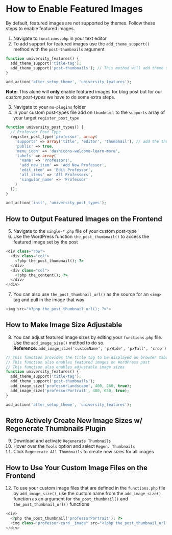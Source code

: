 # How to Enable Featured Images

By default, featured images are not supported by themes. Follow these steps to enable featured images.

1. Navigate to `functions.php` in your text editor
2. To add support for featured images use the `add_theme_support()` method with the `post-thumbnails` argument

```php
function university_features() {
  add_theme_support('title-tag');
  add_theme_support('post-thumbnails'); // This method will add theme support for images 
}

add_action('after_setup_theme', 'university_features');
```

**Note:** This alone will **only** enable featured images for blog post but for our *custom post-types* we have to do some extra steps.

3. Navigate to your `mu-plugins` folder
4. In your custom post-types file add on `thumbnail` to the `supports` array of your target `register_post_type`

```php
function university_post_types() {
  // Professor Post Type
  register_post_type('professor', array(
    'supports' => array('title', 'editor', 'thumbnail'), // add the thumbnail parameter here
    'public' => true,
    'menu_icon' => 'dashicons-welcome-learn-more',
    'labels' => array(
      'name' => 'Professors',
      'add_new_item' => 'Add New Professor',
      'edit_item' => 'Edit Professor',
      'all_items' => 'All Professors',
      'singular_name' => 'Professor'
    )
  ));
}

add_action('init', 'university_post_types');

```

## How to Output Featured Images on the Frontend

5. Navigate to the `single-*.php` file of your custom post-type
6. Use the WordPress function `the_post_thumbnail()` to access the featured image set by the post

```php
<div class="row">
  <div class="col">
    <?php the_post_thumbnail(); ?>
  </div>
  <div class="col">
    <?php the_content(); ?>
  </div>
</div>
```

7. You can also use `the_post_thumbnail_url()` as the source for an `<img>` tag and pull in the image that way

```php
<img src="<?php the_post_thumbnail_url(); ?>">
```

## How to Make Image Size Adjustable

8. You can adjust featured image sizes by editing your `functions.php` file. Use the `add_image_size()` method to do so.  
**Reference:** `add_image_size('customName', 'pxWide', 'pxTall', 'crop')`

```php
// This function provides the title tag to be displayed on browser tabs
// This function also enables featured images on WordPress post
// This function also enables adjustable image sizes
function university_features() {
  add_theme_support('title-tag');
  add_theme_support('post-thumbnails');
  add_image_size('professorLandscape', 400, 260, true); 
  add_image_size('professorPortrait', 480, 650, true);
}

add_action('after_setup_theme', 'university_features');
```

## Retro Actively Create New Image Sizes w/ Regenerate Thumbnails Plugin

9. Download and activate `Regenerate Thumbnails`
10. Hover over the `Tools` option and select `Regen. Thumbnails`
11. Click `Regenerate All Thumbnails` to create new sizes for all images

## How to Use Your Custom Image Files on the Frontend
12. To use your custom image files that are defined in the `functions.php` file by `add_image_size()`, use the custom name from the `add_image_size()` function as an argument for `the_post_thumbnail()` and `the_post_thumbnail_url()` functions

```php
<div>
  <?php the_post_thumbnail('professorPortrait'); ?>
  <img class="professor-card__image" src="<?php the_post_thumbnail_url('professorLandscape'); ?>">
</div>
```
